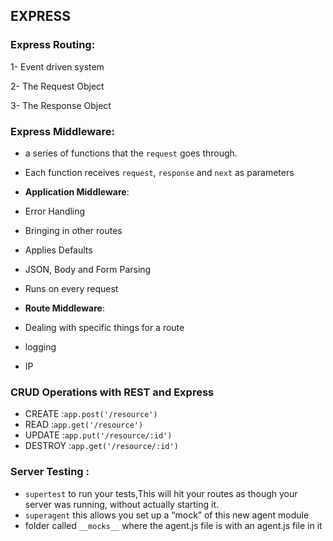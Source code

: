 ## EXPRESS

### Express Routing:

1- Event driven system

2- The Request Object

3- The Response Object

### Express Middleware:

- a series of functions that the `request` goes through.
- Each function receives `request`, `response` and `next` as parameters

- **Application Middleware**:
- Error Handling
- Bringing in other routes
- Applies Defaults
- JSON, Body and Form Parsing
- Runs on every request


- **Route Middleware**:
- Dealing with specific things for a route
- logging
- IP

### CRUD Operations with REST and Express

- CREATE :`app.post('/resource')`
- READ :`app.get('/resource')`
- UPDATE :`app.put('/resource/:id')`
- DESTROY :`app.get('/resource/:id')`

### Server Testing :

- `supertest` to run your tests,This will hit your routes as though your server was running, without actually starting it. 
- `superagent` this allows you set up a “mock” of this new agent module
-  folder called `__mocks__` where the agent.js file is with an agent.js file in it
